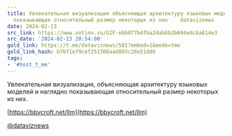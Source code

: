 ```yaml
---
title: Увлекательная визуализация объясняющая архитектуру языковых моделей и наглядно
  показывающая относительный размер некоторых из них    dataviznews
date: 2024-02-13
src_link: https://www.notion.so/GIF-ebb077b4fba24ab6b2b044edcba614e3
src_date: '2024-02-13 20:54:00'
gold_link: https://t.me/dataviznews/581?embed=1&mode=tme
gold_link_hash: b7bf1e79cef251368aad803c28e51dd6
tags:
- '#host_t_me'
---
```


Увлекательная визуализация, объясняющая архитектуру языковых моделей и наглядно показывающая относительный размер некоторых из них.  
  
[https://bbycroft.net/llm](https://bbycroft.net/llm)  
  
[@dataviznews](https://t.me/dataviznews)